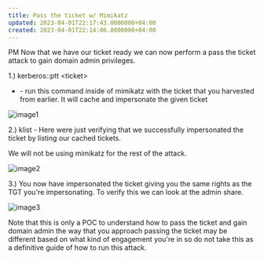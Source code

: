 ```yaml
---
title: Pass the ticket w/ Mimikatz
updated: 2023-04-01T22:17:43.0000000+04:00
created: 2023-04-01T22:14:06.0000000+04:00
---
```


PM
Now that we have our ticket ready we can now perform a pass the ticket attack to gain domain admin privileges.

1.) kerberos::ptt \<ticket\>

- \- run this command inside of mimikatz with the ticket that you harvested from earlier. It will cache and impersonate the given ticket

![image1](image1-146.png)

2.) klist - Here were just verifying that we successfully impersonated the ticket by listing our cached tickets.

We will not be using mimikatz for the rest of the attack.

![image2](image2-73.png)

3.) You now have impersonated the ticket giving you the same rights as the TGT you're impersonating. To verify this we can look at the admin share.

![image3](image3-48.png)

Note that this is only a POC to understand how to pass the ticket and gain domain admin the way that you approach passing the ticket may be different based on what kind of engagement you're in so do not take this as a definitive guide of how to run this attack.

